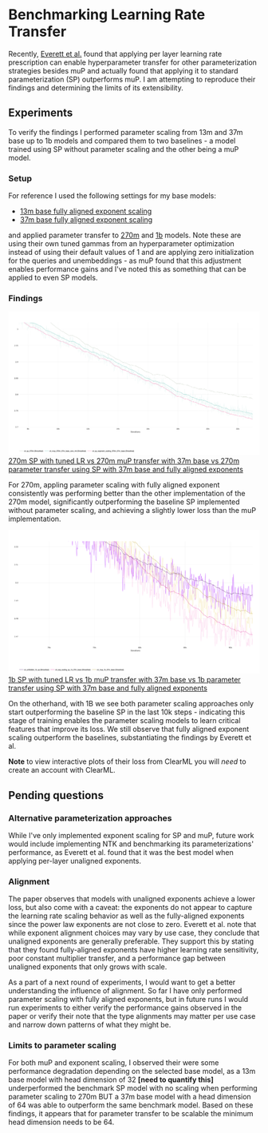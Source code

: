 # Benchmarking Learning Rate Transfer

Recently, [Everett et al.](https://arxiv.org/pdf/2407.05872v2)  found that applying per layer learning rate prescription can enable hyperparameter transfer for other parameterization strategies besides muP and actually found that applying it to standard parameterization (SP) outperforms muP. I am attempting to reproduce their findings and determining the limits of its extensibility.

## Experiments

To verify the findings I performed parameter scaling from 13m and 37m base up to 1b models and compared them to two baselines - a model trained using SP without parameter scaling and the other being a muP model.

### Setup

For reference I used the following settings for my base models:

- [13m base fully aligned exponent scaling](https://github.com/clankur/muGPT/blob/526bc268907b0aadc86bef5aea8ff65df562f20b/configs/c4_a100x8x4_13m.yaml)
- [37m base fully aligned exponent scaling](https://github.com/clankur/muGPT/blob/526bc268907b0aadc86bef5aea8ff65df562f20b/configs/c4_a100x8x4_37m.yaml)

and applied parameter transfer to [270m](https://github.com/clankur/muGPT/blob/526bc268907b0aadc86bef5aea8ff65df562f20b/configs/c4_a100x8x4_270m.yaml) and [1b](https://github.com/clankur/muGPT/blob/526bc268907b0aadc86bef5aea8ff65df562f20b/configs/c4_a100x8x4_1b.yaml) models. Note these are using their own tuned gammas from an hyperparameter optimization instead of using their default values of 1 and are applying zero initialization for the queries and unembeddings - as muP found that this adjustment enables performance gains and I've noted this as something that can be applied to even SP models.

### Findings

![270m model comparsion](images/270m_loss.png)
[270m SP with tuned LR vs 270m muP transfer with 37m base vs 270m parameter transfer using SP with 37m base and fully aligned exponents](https://app.clear.ml/projects/c6c821d0a24e402eb4879dbe3ce93e2b/compare-experiments;ids=df7e20341b944c7685fcc054975aa21c,b85c64948d2747799e141fe99d41efa8,1151de73c92c49baaa612fd2a1567ed8/scalars/graph)

For 270m, appling parameter scaling with fully aligned exponent consistently was performing better than the other implementation of the 270m model, significantly outperforming the baseline SP implemented without parameter scaling, and achieving a slightly lower loss than the muP implementation.

![1b model comparsion](images/1b_loss.png)
[1b SP with tuned LR vs 1b muP transfer with 37m base vs 1b parameter transfer using SP with 37m base and fully aligned exponents](https://app.clear.ml/projects/*/compare-experiments;ids=b9044d8fd148453ab592d8839615f78f,95b1306d3bf243a4a601d41f2fd40760,8ba8cdbca4094bab8a458e9416fc97be/scalars/graph)

On the otherhand, with 1B we see both parameter scaling approaches only start outperforming the baseline SP in the last 10k steps - indicating this stage of training enables the parameter scaling models to learn critical features that improve its loss. We still observe that fully aligned exponent scaling outperform the baselines, substantiating the findings by Everett et al.

**Note** to view interactive plots of their loss from ClearML you will *need* to create an account with ClearML.

## Pending questions

### Alternative parameterization approaches

While I've only implemented exponent scaling for SP and muP, future work would include implementing NTK and benchmarking its parameterizations' performance, as Everett et al. found that it was the best model when applying per-layer unaligned exponents.

### Alignment

The paper observes that models with unaligned exponents achieve a lower loss, but also come with a caveat: the exponents do not appear to capture the learning rate scaling behavior as well as the fully-aligned exponents since the power law exponents are not close to zero. Everett et al. note that while exponent alignment choices may vary by use case, they conclude that unaligned exponents are generally preferable. They support this by stating that they found fully-aligned exponents have higher learning rate sensitivity, poor constant multiplier transfer, and a performance gap between unaligned exponents that only grows with scale.

As a part of a next round of experiments, I would want to get a better understanding the influence of alignment. So far I have only performed parameter scaling with fully aligned exponents, but in future runs I would run experiments to either verify the performance gains observed in the paper or verify their note that the type alignments may matter per use case and narrow down patterns of what they might be.

### Limits to parameter scaling

For both muP and exponent scaling, I observed their were some performance degradation depending on the selected base model, as a 13m base model with head dimension of 32 **[need to quantify this]** underperformed the benchmark SP model with no scaling when performing parameter scaling to 270m BUT a 37m base model with a head dimension of 64 was able to outperform the same benchmark model. Based on these findings, it appears that for parameter transfer to be scalable the minimum head dimension needs to be 64.
